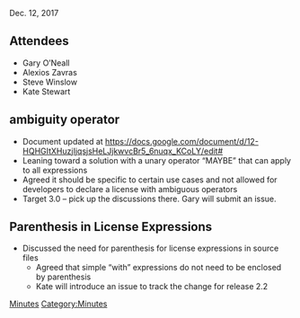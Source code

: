 Dec. 12, 2017

## Attendees

  - Gary O’Neall
  - Alexios Zavras
  - Steve Winslow
  - Kate Stewart

## ambiguity operator

  - Document updated at
    <https://docs.google.com/document/d/12-HQHGItXHuzjIjqsjsHeLJjkwvcBr5_6nuqx_KCoLY/edit#>
  - Leaning toward a solution with a unary operator “MAYBE” that can
    apply to all expressions
  - Agreed it should be specific to certain use cases and not allowed
    for developers to declare a license with ambiguous operators
  - Target 3.0 – pick up the discussions there. Gary will submit an
    issue.

## Parenthesis in License Expressions

  - Discussed the need for parenthesis for license expressions in source
    files
      - Agreed that simple “with” expressions do not need to be enclosed
        by parenthesis
      - Kate will introduce an issue to track the change for release 2.2

[Minutes](Category:Technical "wikilink")
[Category:Minutes](Category:Minutes "wikilink")
